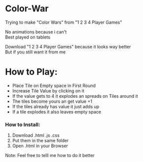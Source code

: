 # Color-War
Trying to make "Color Wars" from "1 2 3 4 Player Games"

No animations because i can't <br>
Best played on tablets

Download "1 2 3 4 Player Games" because it looks way better <br>
But if you still want it from me

<h1>How to Play:</h1>
<ul>
  <li>Place Tile on Empty space in First Round</li>
  <li>Increase Tile Value by clicking on it</li>
  <li>If the value gets to 4 it explodes an spreads on Tiles around it</li>
  <li>The tiles become yours an get value +1</li>
  <li>If the tiles already has value it just adds up</li>
  <li>If a tile explodes it also leaves empty space</li>
</ul>

<h3>How to Install:</h3>
<ol>
  <li>Download .html .js .css</li>
  <li>Put them in the same folder</li>
  <li>Open .html in your Browser</li>
</ol>
Note: Feel free to telll me how to do it better
